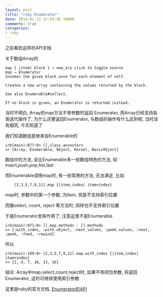 ```yaml
---
layout: post
title: "ruby Enumerator"
date: 2014-01-12 17:33:56 +0800
comments: true
categories: 
- ruby
---
```


之前看到这样的API文档

关于数组Array的

```
map { |item| block } → new_ary click to toggle source
map → Enumerator
Invokes the given block once for each element of self.

Creates a new array containing the values returned by the block.

See also Enumerable#collect.

If no block is given, an Enumerator is returned instead.
```

当时不明白, Array的map方法不带参数时返回 Enumerator, 而Array已经支持各类迭代操作了, 为什么还要返回Enumerator, 与数组的操作有什么区别呢, 当时没有细究, 今天知道了

<!--more-->

我们知道数组是继承自Enumerable的

```
irb(main):077:0> [].class.ancestors
=> [Array, Enumerable, Object, Kernel, BasicObject]
```

数组中的方法, 会比Enumerable多一些数组特色的方法, 如insert,push,pop,fist,last

而Enumerable调用map时, 有一些常用的方法, 无法满足, 比如

```
	[2,3,5,7,9,11].map {|item,index| item+index}
```

map时, 参数中的第一个参数, 为item, 但是不支持索引位置

而像select, count, reject 等方法时, 同样也不支持索引位置

于是Enumerator发挥作用了, 注意这里不是Enumerable

```
irb(main):071:0> [].map.methods - [].methods
=> [:with_index, :with_object, :next_values, :peek_values, :next, :peek, :feed, :rewind]
```

所以
```
irb(main):109:0> [2,3,5,7,9,11].map.with_index {|item,index| item+index}
=> [2, 4, 7, 10, 13, 16]
```

结论: Array中map,select,count,reject时, 如果不带闭包参数, 将返回Enumerator, 这时可继续使用索引参数


这里是ruby的官方文档, [Enumerator的API](http://ruby-doc.org/core-1.9.3/Enumerator.html)















